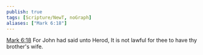 ```yaml
---
publish: true
tags: [Scripture/NewT, noGraph]
aliases: ["Mark 6:18"]
---
```

[Mark 6:18](https://churchofjesuschrist.org/study/scriptures/nt/mark/6?lang=eng&id=p18#p18) For John had said unto Herod, It is not lawful for thee to have thy brother's wife.
